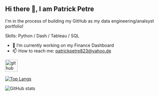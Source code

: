## Hi there 👋, I am Patrick Petre

I'm in the process of building my GitHub as my data engineering/analsyst portfolio!

Skills: Python / Dash / Tableau / SQL 

- 🔭 I’m currently working on my Finance Dashboard 
- 📫 How to reach me: patrickpetre823@yahoo.de 


[<img src='https://cdn.jsdelivr.net/npm/simple-icons@3.0.1/icons/github.svg' alt='github' height='40'>](https://github.com/patrickpetre823)  

[![Top Langs](https://github-readme-stats.vercel.app/api/top-langs/?username=patrickpetre823)](https://github.com/anuraghazra/github-readme-stats)

![GitHub stats](https://github-readme-stats.vercel.app/api?username=patrickpetre823&show_icons=true)  

